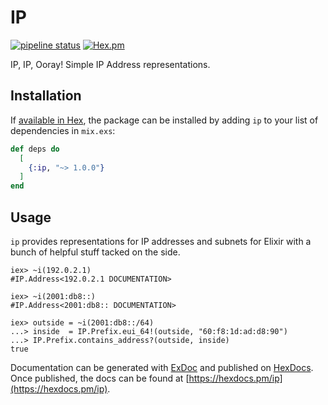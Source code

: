 # IP

[![pipeline status](https://gitlab.com/jimsy/ip/badges/main/pipeline.svg)](https://gitlab.com/jimsy/ip/commits/main)
[![Hex.pm](https://img.shields.io/hexpm/v/ip.svg)](https://hex.pm/packages/ip)

IP, IP, Ooray! Simple IP Address representations.

## Installation

If [available in Hex](https://hex.pm/docs/publish), the package can be installed
by adding `ip` to your list of dependencies in `mix.exs`:

```elixir
def deps do
  [
    {:ip, "~> 1.0.0"}
  ]
end
```

## Usage

`ip` provides representations for IP addresses and subnets for Elixir with a bunch of helpful stuff tacked on the side.

    iex> ~i(192.0.2.1)
    #IP.Address<192.0.2.1 DOCUMENTATION>

    iex> ~i(2001:db8::)
    #IP.Address<2001:db8:: DOCUMENTATION>

    iex> outside = ~i(2001:db8::/64)
    ...> inside  = IP.Prefix.eui_64!(outside, "60:f8:1d:ad:d8:90")
    ...> IP.Prefix.contains_address?(outside, inside)
    true

Documentation can be generated with [ExDoc](https://github.com/elixir-lang/ex_doc)
and published on [HexDocs](https://hexdocs.pm). Once published, the docs can
be found at [https://hexdocs.pm/ip](https://hexdocs.pm/ip).

